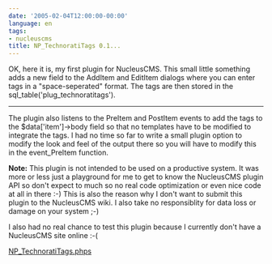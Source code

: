 ```yaml
---
date: '2005-02-04T12:00:00-00:00'
language: en
tags:
- nucleuscms
title: NP_TechnoratiTags 0.1...
---
```



OK, here it is, my first plugin for NucleusCMS. This small little something adds a new field to the AddItem and EditItem dialogs where you can enter tags in a "space-seperated" format. The tags are then stored in the sql_table('plug_technoratitags').

-------------------------------



The plugin also listens to the PreItem and PostItem events to add the tags to the $data['item']->body field so that no templates have to be modified to integrate the tags. I had no time so far to write a small plugin option to modify the look and feel of the output there so you will have to modify this in the event_PreItem function.



<strong>Note:</strong> This plugin is not intended to be used on a productive system. It was more or less just a playground for me to get to know the NucleusCMS plugin API so don't expect to much so no real code optimization or even nice code at all in there :-) This is also the reason why I don't want to submit this plugin to the NucleusCMS wiki. I also take no responsiblity for data loss or damage on your system ;-)

I also had no real chance to test this plugin because I currently don't have a NucleusCMS site online :-(



<a href="http://www.zerokspot.com/uploads/NP_TechnoratiTags.phps">NP_TechnoratiTags.phps</a>